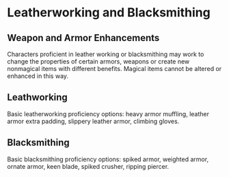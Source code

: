 # Leatherworking and Blacksmithing

## Weapon and Armor Enhancements

Characters proficient in leather working or blacksmithing may work to change the properties of certain armors, weapons or create new nonmagical items with different benefits. Magical items cannot be altered or enhanced in this way.

## Leathworking

Basic leatherworking proficiency options: heavy armor muffling, leather armor extra padding, slippery leather armor, climbing gloves.

## Blacksmithing

Basic blacksmithing proficiency options: spiked armor, weighted armor, ornate armor, keen blade, spiked crusher, ripping piercer.
